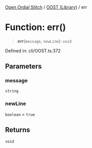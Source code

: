 [Open Ordial Stitch](../../README.md) / [OOST (Library)](../README.md) / err

# Function: err()

> **err**(`message`, `newLine`): `void`

Defined in: cli/OOST.ts:372

## Parameters

### message

`string`

### newLine

`boolean` = `true`

## Returns

`void`
